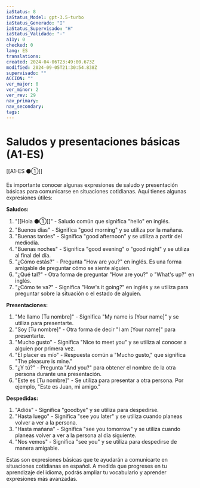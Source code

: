 ```yaml
---
iaStatus: 8
iaStatus_Model: gpt-3.5-turbo
iaStatus_Generado: "I"
iaStatus_Supervisado: "H"
iaStatus_Validado: "-"
a11y: 0
checked: 0
lang: ES
translations: 
created: 2024-04-06T23:49:00.673Z
modified: 2024-09-05T21:30:54.838Z
supervisado: ""
ACCION: ""
ver_major: 0
ver_minor: 2
ver_rev: 29
nav_primary: 
nav_secondary: 
tags:
---
```

# Saludos y presentaciones básicas (A1-ES)

[[A1-ES ⚫①]]

Es importante conocer algunas expresiones de saludo y presentación básicas para comunicarse en situaciones cotidianas. Aquí tienes algunas expresiones útiles:

**Saludos:**

1. "[[Hola ⚫①]]" - Saludo común que significa "hello" en inglés.
2. "Buenos días" - Significa "good morning" y se utiliza por la mañana.
3. "Buenas tardes" - Significa "good afternoon" y se utiliza a partir del mediodía.
4. "Buenas noches" - Significa "good evening" o "good night" y se utiliza al final del día.
5. "¿Cómo estás?" - Pregunta "How are you?" en inglés. Es una forma amigable de preguntar cómo se siente alguien.
6. "¿Qué tal?" - Otra forma de preguntar "How are you?" o "What's up?" en inglés.
7. "¿Cómo te va?" - Significa "How's it going?" en inglés y se utiliza para preguntar sobre la situación o el estado de alguien.

**Presentaciones:**

1. "Me llamo [Tu nombre]" - Significa "My name is [Your name]" y se utiliza para presentarte.
2. "Soy [Tu nombre]" - Otra forma de decir "I am [Your name]" para presentarte.
3. "Mucho gusto" - Significa "Nice to meet you" y se utiliza al conocer a alguien por primera vez.
4. "El placer es mío" - Respuesta común a "Mucho gusto," que significa "The pleasure is mine."
5. "¿Y tú?" - Pregunta "And you?" para obtener el nombre de la otra persona durante una presentación.
6. "Este es [Tu nombre]" - Se utiliza para presentar a otra persona. Por ejemplo, "Este es Juan, mi amigo."

**Despedidas:**

1. "Adiós" - Significa "goodbye" y se utiliza para despedirse.
2. "Hasta luego" - Significa "see you later" y se utiliza cuando planeas volver a ver a la persona.
3. "Hasta mañana" - Significa "see you tomorrow" y se utiliza cuando planeas volver a ver a la persona al día siguiente.
4. "Nos vemos" - Significa "see you" y se utiliza para despedirse de manera amigable.

Estas son expresiones básicas que te ayudarán a comunicarte en situaciones cotidianas en español. A medida que progreses en tu aprendizaje del idioma, podrás ampliar tu vocabulario y aprender expresiones más avanzadas.
